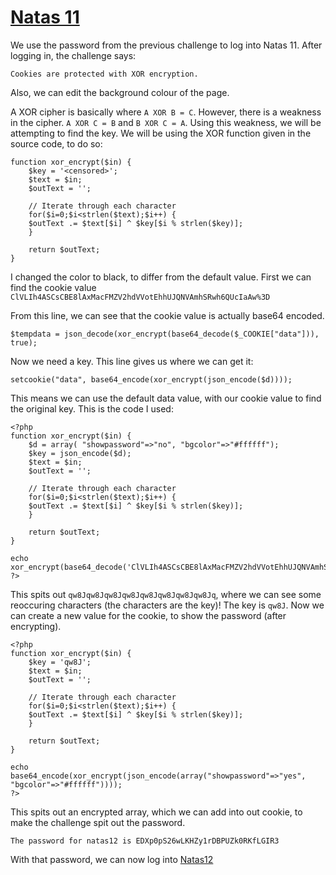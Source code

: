 # [Natas 11](http://overthewire.org/wargames/natas/natas11.html "Natas 11 Web Challenge Page")


We use the password from the previous challenge to log into Natas 11. After logging in, the challenge says:

`Cookies are protected with XOR encryption. ` 

Also, we can edit the background colour of the page. 

A XOR cipher is basically where `A XOR B = C`. However, there is a weakness in the cipher. `A XOR C = B` and `B XOR C = A`. Using this weakness, we will be attempting to find the key. We will be using the XOR function given in the source code, to do so:

```
function xor_encrypt($in) {
    $key = '<censored>';
    $text = $in;
    $outText = '';

    // Iterate through each character
    for($i=0;$i<strlen($text);$i++) {
    $outText .= $text[$i] ^ $key[$i % strlen($key)];
    }

    return $outText;
}
```

I changed the color to black, to differ from the default value. First we can find the cookie value `ClVLIh4ASCsCBE8lAxMacFMZV2hdVVotEhhUJQNVAmhSRwh6QUcIaAw%3D`

From this line, we can see that the cookie value is actually base64 encoded.

`$tempdata = json_decode(xor_encrypt(base64_decode($_COOKIE["data"])), true);`

Now we need a key. This line gives us where we can get it:

`setcookie("data", base64_encode(xor_encrypt(json_encode($d))));`

This means we can use the default data value, with our cookie value to find the original key. This is the code I used:

```
<?php
function xor_encrypt($in) {
	$d = array( "showpassword"=>"no", "bgcolor"=>"#ffffff");
    $key = json_encode($d);
    $text = $in;
    $outText = '';

    // Iterate through each character
    for($i=0;$i<strlen($text);$i++) {
    $outText .= $text[$i] ^ $key[$i % strlen($key)];
    }

    return $outText;
}

echo xor_encrypt(base64_decode('ClVLIh4ASCsCBE8lAxMacFMZV2hdVVotEhhUJQNVAmhSRwh6QUcIaAw%3D'));
?>
```

This spits out `qw8Jqw8Jqw8Jqw8Jqw8Jqw8Jqw8Jqw8Jq`, where we can see some reoccuring characters (the characters are the key)! The key is `qw8J`. Now we can create a new value for the cookie, to show the password (after encrypting).

```
<?php
function xor_encrypt($in) {
    $key = 'qw8J';
    $text = $in;
    $outText = '';

    // Iterate through each character
    for($i=0;$i<strlen($text);$i++) {
    $outText .= $text[$i] ^ $key[$i % strlen($key)];
    }

    return $outText;
}

echo base64_encode(xor_encrypt(json_encode(array("showpassword"=>"yes", "bgcolor"=>"#ffffff"))));
?>
```

This spits out an encrypted array, which we can add into out cookie, to make the challenge spit out the password. 

`The password for natas12 is EDXp0pS26wLKHZy1rDBPUZk0RKfLGIR3`

With that password, we can now log into [Natas12](https://github.com/ProDigySML/Security-Writeups/Natas/Natas12 "Natas 12")
